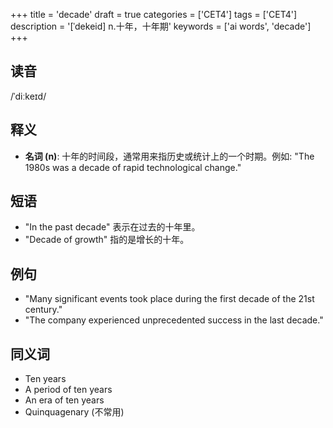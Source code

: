 +++
title = 'decade'
draft = true
categories = ['CET4']
tags = ['CET4']
description = '[ˈdekeid] n.十年，十年期'
keywords = ['ai words', 'decade']
+++

## 读音
/ˈdiːkeɪd/

## 释义
- **名词 (n)**: 十年的时间段，通常用来指历史或统计上的一个时期。例如: "The 1980s was a decade of rapid technological change."

## 短语
- "In the past decade" 表示在过去的十年里。
- "Decade of growth" 指的是增长的十年。

## 例句
- "Many significant events took place during the first decade of the 21st century."
- "The company experienced unprecedented success in the last decade."

## 同义词
- Ten years
- A period of ten years
- An era of ten years
- Quinquagenary (不常用)
